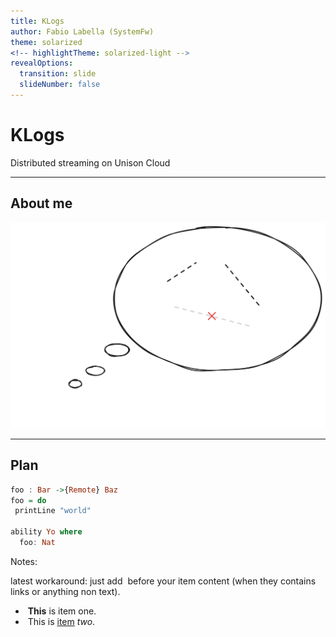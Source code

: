 ```yaml
---
title: KLogs
author: Fabio Labella (SystemFw)
theme: solarized
<!-- highlightTheme: solarized-light -->
revealOptions:
  transition: slide
  slideNumber: false
---
```


# KLogs

Distributed streaming on Unison Cloud

---
 
## About me


![](img/me.svg)


---

## Plan

```haskell
foo : Bar ->{Remote} Baz
foo = do
 printLine "world"
 
ability Yo where
  foo: Nat
```

Notes:

latest workaround: just add &shy;<!-- .element: class="fragment" -->
before your item content (when they contains links or anything non
text).

- &shy;<!-- .element: class="fragment" --> **This** is item one.
- &shy;<!-- .element: class="fragment" --> This is [item](https://...) *two*.

